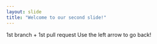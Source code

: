 ```yaml
---
layout: slide
title: "Welcome to our second slide!"
---
```

1st branch + 1st pull request
Use the left arrow to go back!
